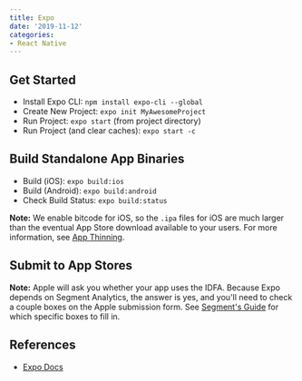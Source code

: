 ```yaml
---
title: Expo
date: '2019-11-12'
categories:
- React Native
---
```


## Get Started

- Install Expo CLI: `npm install expo-cli --global`
- Create New Project: `expo init MyAwesomeProject`
- Run Project: `expo start` (from project directory)
- Run Project (and clear caches): `expo start -c`

## Build Standalone App Binaries

- Build (iOS): `expo build:ios`
- Build (Android): `expo build:android`
- Check Build Status: `expo build:status`

**Note:** We enable bitcode for iOS, so the `.ipa` files for iOS are much larger than the eventual App Store download available to your users. For more information, see [App Thinning](https://developer.apple.com/library/content/documentation/IDEs/Conceptual/AppDistributionGuide/AppThinning/AppThinning.html).

## Submit to App Stores

**Note:** Apple will ask you whether your app uses the IDFA. Because Expo depends on Segment Analytics, the answer is yes, and you'll need to check a couple boxes on the Apple submission form. See [Segment's Guide](https://segment.com/docs/sources/mobile/ios/quickstart/#step-5-submitting-to-the-app-store) for which specific boxes to fill in.

## References

- [Expo Docs](https://docs.expo.io/versions/latest/)